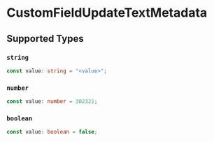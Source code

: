 # CustomFieldUpdateTextMetadata


## Supported Types

### `string`

```typescript
const value: string = "<value>";
```

### `number`

```typescript
const value: number = 302321;
```

### `boolean`

```typescript
const value: boolean = false;
```

